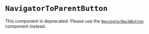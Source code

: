 # `NavigatorToParentButton`

This component is deprecated. Please use the [`NavigatorBackButton`](/packages/components/src/navigator/navigator-back-button/README.md) component instead.
